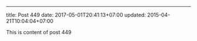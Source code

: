 ---
title: Post 449
date: 2017-05-01T20:41:13+07:00
updated: 2015-04-21T10:04:04+07:00

This is content of post 449